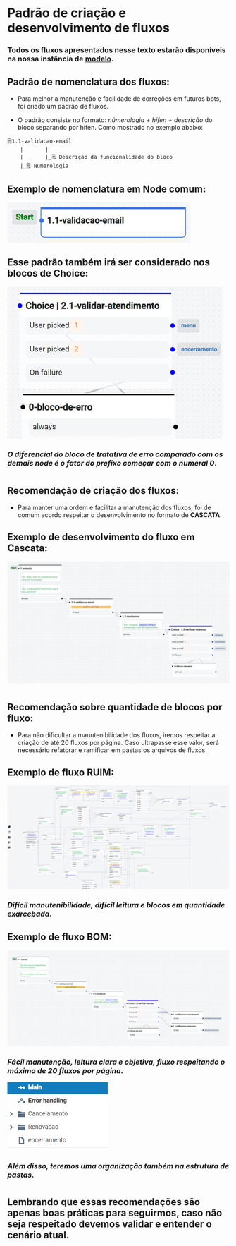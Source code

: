 # Padrão de criação e desenvolvimento de fluxos

### Todos os fluxos apresentados nesse texto estarão disponíveis na nossa instância de [modelo](http://15.229.87.234/).
## Padrão de nomenclatura dos fluxos:

- Para melhor a manutenção e facilidade de correções em futuros bots, foi criado um padrão de fluxos.

- O padrão consiste no formato: *númerologia + hífen + descrição* do bloco separando por hífen. Como mostrado no exemplo abaixo:
```
🗒️1.1-validacao-email
    |       |
    |       |_🗒️ Descrição da funcionalidade do bloco
    |_🗒️ Numerologia   
```
## Exemplo de nomenclatura em <b>Node comum</b>:
![validacao-email](img/validacao-email.png)

## Esse padrão também irá ser considerado nos blocos de <b>Choice</b>:
![validacao-choice](img/fluxo-escolha.png)
### *O diferencial do bloco de tratativa de erro comparado com os demais node é o fator do prefixo começar com o numeral 0*.

#

## Recomendação de criação dos fluxos:

- Para manter uma ordem e facilitar a manutenção dos fluxos, foi de comum acordo respeitar o desenvolvimento no formato de <b>CASCATA</b>.

## Exemplo de desenvolvimento do fluxo em <b>Cascata</b>:
![cascata](img/cascata.png)

#
## Recomendação sobre quantidade de blocos por fluxo:

- Para não dificultar a manutenibilidade dos fluxos, iremos respeitar a criação de até 20 fluxos por página. Caso ultrapasse esse valor, será necessário refatorar e ramificar em pastas os arquivos de fluxos.

## Exemplo de fluxo <b>RUIM</b>:
![fluxo-ruim](img/fluxo-ruim.png)
### *Difícil manutenibilidade, difícil leitura e blocos em quantidade exarcebada*.

## Exemplo de fluxo <b>BOM</b>:
![fluxo-bom](img/fluxo-bom.png)
### *Fácil manutenção, leitura clara e objetiva, fluxo respeitando o máximo de 20 fluxos por página*.
![pasta](img/pasta.png)
### *Além disso, teremos uma organização também na estrutura de pastas*.

#

## Lembrando que essas <b>recomendações</b> são apenas boas práticas para seguirmos, caso não seja respeitado devemos validar e entender o cenário atual.